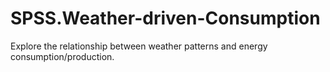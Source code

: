 # SPSS.Weather-driven-Consumption
Explore the relationship between weather patterns and energy consumption/production.
